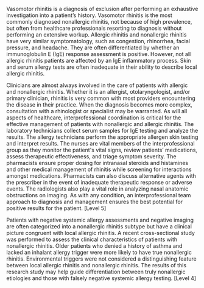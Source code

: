 Vasomotor rhinitis is a diagnosis of exclusion after performing an exhaustive investigation into a patient’s history. Vasomotor rhinitis is the most commonly diagnosed nonallergic rhinitis, not because of high prevalence, but often from healthcare professionals resorting to diagnosis without performing an extensive workup. Allergic rhinitis and nonallergic rhinitis have very similar symptomatology, such as congestion, rhinorrhea, facial pressure, and headache. They are often differentiated by whether an immunoglobulin E (IgE) response assessment is positive. However, not all allergic rhinitis patients are affected by an IgE inflammatory process. Skin and serum allergy tests are often inadequate in their ability to describe local allergic rhinitis.

Clinicians are almost always involved in the care of patients with allergic and nonallergic rhinitis. Whether it is an allergist, otolaryngologist, and/or primary clinician, rhinitis is very common with most providers encountering the disease in their practice. When the diagnosis becomes more complex, consultation with a rhinologist or specialist may be warranted. As will all aspects of healthcare, interprofessional coordination is critical for the effective management of patients with nonallergic and allergic rhinitis. The laboratory technicians collect serum samples for IgE testing and analyze the results. The allergy technicians perform the appropriate allergen skin testing and interpret results. The nurses are vital members of the interprofessional group as they monitor the patient's vital signs, review patients’ medications, assess therapeutic effectiveness, and triage symptom severity. The pharmacists ensure proper dosing for intranasal steroids and histamines and other medical management of rhinitis while screening for interactions amongst medications. Pharmacists can also discuss alternative agents with the prescriber in the event of inadequate therapeutic response or adverse events. The radiologists also play a vital role in analyzing nasal anatomic obstructions on imaging. As with any condition, an interprofessional team approach to diagnosis and management ensures the best potential for positive results for the patient. [Level 5]

Patients with negative systemic allergy assessments and negative imaging are often categorized into a nonallergic rhinitis subtype but have a clinical picture congruent with local allergic rhinitis. A recent cross-sectional study was performed to assess the clinical characteristics of patients with nonallergic rhinitis. Older patients who denied a history of asthma and lacked an inhalant allergy trigger were more likely to have true nonallergic rhinitis. Environmental triggers were not considered a distinguishing feature between local allergic rhinitis and nonallergic rhinitis. The results of this research study may help guide differentiation between truly nonallergic etiologies and those with falsely negative systemic allergy testing. [Level 4]